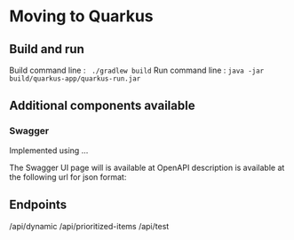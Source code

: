 # Moving to Quarkus

## Build and run

Build command line : ` ./gradlew build`
Run command line : `java -jar  build/quarkus-app/quarkus-run.jar`
## Additional components available

### Swagger

Implemented using ...

The Swagger UI page will is available at 
OpenAPI description is available at the following url for json format: 

## Endpoints

/api/dynamic
/api/prioritized-items
/api/test
